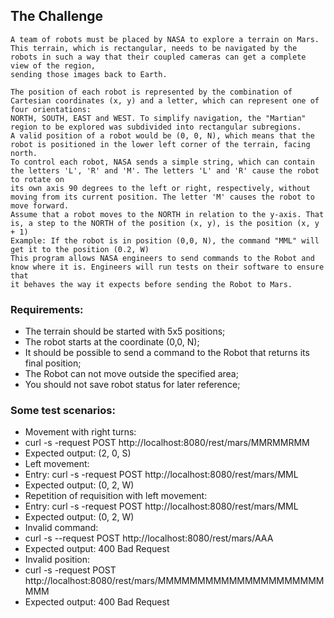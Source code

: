 ## The Challenge

	A team of robots must be placed by NASA to explore a terrain on Mars.
	This terrain, which is rectangular, needs to be navigated by the robots in such a way that their coupled cameras can get a complete view of the region, 
	sending those images back to Earth.

	The position of each robot is represented by the combination of Cartesian coordinates (x, y) and a letter, which can represent one of four orientations: 
	NORTH, SOUTH, EAST and WEST. To simplify navigation, the "Martian" region to be explored was subdivided into rectangular subregions.
	A valid position of a robot would be (0, 0, N), which means that the robot is positioned in the lower left corner of the terrain, facing north.
	To control each robot, NASA sends a simple string, which can contain the letters 'L', 'R' and 'M'. The letters 'L' and 'R' cause the robot to rotate on 
	its own axis 90 degrees to the left or right, respectively, without moving from its current position. The letter 'M' causes the robot to move forward.
	Assume that a robot moves to the NORTH in relation to the y-axis. That is, a step to the NORTH of the position (x, y), is the position (x, y + 1)
	Example: If the robot is in position (0,0, N), the command "MML" will get it to the position (0.2, W)
	This program allows NASA engineers to send commands to the Robot and know where it is. Engineers will run tests on their software to ensure that 
	it behaves the way it expects before sending the Robot to Mars.

### Requirements:

- The terrain should be started with 5x5 positions;
- The robot starts at the coordinate (0,0, N);
- It should be possible to send a command to the Robot that returns its final position;
- The Robot can not move outside the specified area;
- You should not save robot status for later reference;

### Some test scenarios:

- Movement with right turns:
- curl -s -request POST http://localhost:8080/rest/mars/MMRMMRMM
- Expected output: (2, 0, S)
- Left movement:
- Entry: curl -s -request POST  http://localhost:8080/rest/mars/MML
- Expected output: (0, 2, W)
- Repetition of requisition with left movement:
- Entry: curl -s -request POST http://localhost:8080/rest/mars/MML
- Expected output: (0, 2, W)
- Invalid command:
- curl -s --request POST  http://localhost:8080/rest/mars/AAA
- Expected output: 400 Bad Request
- Invalid position:
- curl -s -request POST  http://localhost:8080/rest/mars/MMMMMMMMMMMMMMMMMMMMMMMM
- Expected output: 400 Bad Request